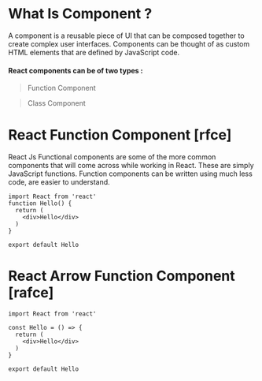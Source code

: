# What Is Component ?

A component is a reusable piece of UI that can be composed together to create complex user interfaces. Components can be thought of as custom HTML elements that are defined by JavaScript code.

#### React components can be of two types :

> Function Component

> Class Component

# React Function Component [rfce]

React Js Functional components are some of the more common components that will come across while working in React. These are simply JavaScript functions. Function components can be written using much less code, are easier to understand.

```
import React from 'react'
function Hello() {
  return (
    <div>Hello</div>
  )
}

export default Hello
```

# React Arrow Function Component [rafce]

```
import React from 'react'

const Hello = () => {
  return (
    <div>Hello</div>
  )
}

export default Hello
```





